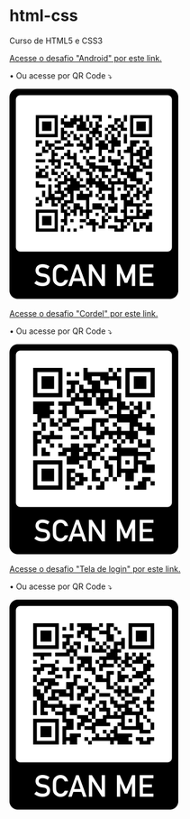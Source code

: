 # html-css
 Curso de HTML5 e CSS3

<a href="https://murilopassuelo.github.io/html-css/desafios/modulo%202%20-%20desafio10/index.html" target="_blank">Acesse o desafio "Android" por este link.</a>

<p>• Ou acesse por QR Code ⤵️</p>
<img src="desafios/modulo 2 - desafio10/qr-code-android.png" alt="android-qr-code"></img>


<a href="https://murilopassuelo.github.io/Projeto-Cordel/" target="_blank">Acesse o desafio "Cordel" por este link.</a>

<p>• Ou acesse por QR Code ⤵️</p>

<img src="desafios/modulo 3 -desafio11/qr-code-cordel.png" alt="cordel-qr-code"></img>


<a href="https://murilopassuelo.github.io/projeto-tela-de-login/" target="_blank">Acesse o desafio "Tela de login" por este link.</a>

<p>• Ou acesse por QR Code ⤵️</p>

<img src="desafios/modulo 4-desafio 14/tela-de-login-qr-code.png" alt="tela-de-login-qr-code"></img>